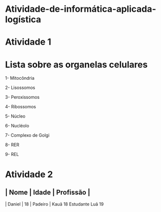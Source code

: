 # Atividade-de-informática-aplicada-logística

# Atividade 1 #
# Lista sobre as organelas celulares #

1- Mitocôndria

2- Lisossomos

3- Peroxissomos

4- Ribossomos

5- Núcleo

6- Nucléolo

7- Complexo de Golgi

8- RER

9- REL

# Atividade 2 #

| Nome   |  Idade  |  Profissão |
---------------------------------
| Daniel |   18    |   Padeiro  |
  Kauã       18        Estudante
  Luã        19         
